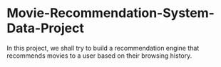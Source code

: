 # Movie-Recommendation-System-Data-Project
In this project, we shall try to build a recommendation engine that recommends movies to a user based on their browsing history.
